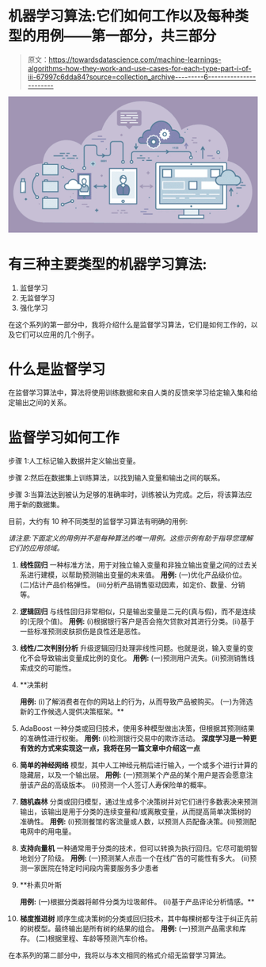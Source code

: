 # 机器学习算法:它们如何工作以及每种类型的用例——第一部分，共三部分

> 原文：<https://towardsdatascience.com/machine-learnings-algorithms-how-they-work-and-use-cases-for-each-type-part-i-of-iii-67997c6dda84?source=collection_archive---------6----------------------->

![](img/8f4ed2176b678cc71759d44efe3c2f03.png)

# 有三种主要类型的机器学习算法:

1.  监督学习
2.  无监督学习
3.  强化学习

在这个系列的第一部分中，我将介绍什么是监督学习算法，它们是如何工作的，以及它们可以应用的几个例子。

# 什么是监督学习

在监督学习算法中，算法将使用训练数据和来自人类的反馈来学习给定输入集和给定输出之间的关系。

# **监督学习如何工作**

步骤 1:人工标记输入数据并定义输出变量。

步骤 2:然后在数据集上训练算法，以找到输入变量和输出之间的联系。

步骤 3:当算法达到被认为足够的准确率时，训练被认为完成。之后，将该算法应用于新的数据集。

目前，大约有 10 种不同类型的监督学习算法有明确的用例:

*请注意:下面定义的用例并不是每种算法的唯一用例。这些示例有助于指导您理解它们的应用领域。*

1.  **线性回归** 一种标准方法，用于对独立输入变量和非独立输出变量之间的过去关系进行建模，以帮助预测输出变量的未来值。
    **用例:**
    (一)优化产品级价位。
    (二)估计产品价格弹性。
    (iii)分析产品销售驱动因素，如定价、数量、分销等。
2.  **逻辑回归** 与线性回归非常相似，只是输出变量是二元的(真与假)，而不是连续的(无限个值)。
    **用例:** (i)根据银行客户是否会拖欠贷款对其进行分类。(ii)基于一些标准预测皮肤损伤是良性还是恶性。
3.  **线性/二次判别分析** 升级逻辑回归处理非线性问题。也就是说，输入变量的变化不会导致输出变量成比例的变化。
    **用例:**
    (一)预测用户流失。(ii)预测销售线索成交的可能性。
4.  **决策树

    **用例:** (i)了解消费者在你的网站上的行为，从而导致产品被购买。
    (一)为筛选新的工作候选人提供决策框架。**
5.  AdaBoost
    一种分类或回归技术，使用多种模型做出决策，但根据其预测结果的准确性进行权衡。
    **用例:**
    (i)检测银行交易中的欺诈活动。
    **深度学习是一种更有效的方式来实现这一点，我将在另一篇文章中介绍这一点**
6.  **简单的神经网络** 模型，其中人工神经元稍后进行输入，一个或多个进行计算的隐藏层，以及一个输出层。
    **用例:** (一)预测某个产品的某个用户是否会愿意注册该产品的高级版本。
    (ii)预测一个人签订人寿保险单的概率。
7.  **随机森林** 分类或回归模型，通过生成多个决策树并对它们进行多数表决来预测输出，该输出是用于分类的连续变量和/或离散变量，从而提高简单决策树的准确性。
    **用例:** (i)预测餐馆的客流量或人数，以预测人员配备决策。(ii)预测配电网中的用电量。
8.  **支持向量机** 一种通常用于分类的技术，但可以转换为执行回归。它尽可能明智地划分了阶级。
    **用例:** (一)预测某人点击一个在线广告的可能性有多大。
    (ii)预测一家医院在特定时间段内需要服务多少患者
9.  **朴素贝叶斯

    **用例:** (一)根据分类器将邮件分类为垃圾邮件。
    (ii)基于产品评论分析情感。**
10.  **梯度推进树** 顺序生成决策树的分类或回归技术，其中每棵树都专注于纠正先前的树模型。最终输出是所有树的结果的组合。
    **用例:** (一)预测产品需求和库存。
    (二)根据里程、车龄等预测汽车价格。

在本系列的第二部分中，我将以与本文相同的格式介绍无监督学习算法。